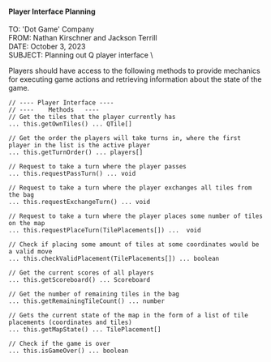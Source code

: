 #### Player Interface Planning

TO: 'Dot Game' Company \
FROM: Nathan Kirschner and Jackson Terrill \
DATE: October 3, 2023 \
SUBJECT: Planning out Q player interface \

Players should have access to the following methods to provide mechanics for executing game actions and retrieving information about the state of the game.

```
// ---- Player Interface ----
// ----    Methods   ----
// Get the tiles that the player currently has
... this.getOwnTiles() ... QTile[]

// Get the order the players will take turns in, where the first player in the list is the active player
... this.getTurnOrder() ... players[]

// Request to take a turn where the player passes
... this.requestPassTurn() ... void

// Request to take a turn where the player exchanges all tiles from the bag
... this.requestExchangeTurn() ... void

// Request to take a turn where the player places some number of tiles on the map
... this.requestPlaceTurn(TilePlacements[]) ...  void

// Check if placing some amount of tiles at some coordinates would be a valid move
... this.checkValidPlacement(TilePlacements[]) ... boolean

// Get the current scores of all players
... this.getScoreboard() ... Scoreboard

// Get the number of remaining tiles in the bag
... this.getRemainingTileCount() ... number

// Gets the current state of the map in the form of a list of tile placements (coordinates and tiles)
... this.getMapState() ... TilePlacement[]

// Check if the game is over
... this.isGameOver() ... boolean
```
